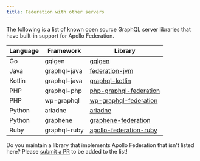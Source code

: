 ```yaml
---
title: Federation with other servers
---
```


The following is a list of known open source GraphQL server libraries that have built-in support for Apollo Federation.

| Language    | Framework    | Library                                                                          |
| ----------- | ------------ | -------------------------------------------------------------------------------- |
| Go          | gqlgen       | [gqlgen](https://github.com/99designs/gqlgen/tree/master/plugin/federation)      |
| Java        | graphql-java | [federation-jvm](https://github.com/apollographql/federation-jvm)                |
| Kotlin      | graphql-java | [graphql-kotlin](https://github.com/ExpediaGroup/graphql-kotlin)                 |
| PHP         | graphql-php  | [php-graphql-federation](https://github.com/pascaldevink/php-graphql-federation) |
| PHP         | wp-graphql   | [wp-graphql-federation](https://github.com/wp-graphql/wp-graphql-federation)     |
| Python      | ariadne      | [ariadne](https://github.com/mirumee/ariadne)                                    |
| Python      | graphene     | [graphene-federation](https://github.com/preply/graphene-federation)             |
| Ruby        | graphql-ruby | [apollo-federation-ruby](https://github.com/Gusto/apollo-federation-ruby)        |

Do you maintain a library that implements Apollo Federation that isn't listed here? Please [submit a PR](https://github.com/apollographql/apollo-server/tree/master/docs/source/federation/other-servers.md) to be added to the list!
